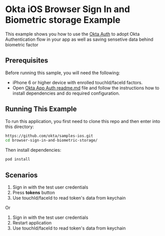 # Okta iOS Browser Sign In and Biometric storage Example

This example shows you how to use the [Okta Auth](https://github.com/okta/okta-sdk-appauth-ios) to adopt Okta Authentication flow in your app as well as saving sensetive data behind biometric factor


## Prerequisites

Before running this sample, you will need the following:

* iPhone 6 or higher device with enrolled touchId/faceId factors.
* Open [Okta App Auth readme.md](https://github.com/okta/samples-ios/blob/master/browser-sign-in/README.md) file and follow the instructions how to install dependencies and do required configuration.


## Running This Example

To run this application, you first need to clone this repo and then enter into this directory:

```bash
https://github.com/okta/samples-ios.git
cd browser-sign-in-and-biometric-storage/
```

Then install dependencies:

```bash
pod install
```

## Scenarios
1. Sign in with the test user credentials
2. Press **tokens** button
3. Use touchId/faceId to read token's data from keychain

Or

1. Sign in with the test user credentials
2. Restart application
3. Use touchId/faceId to read token's data from keychain

